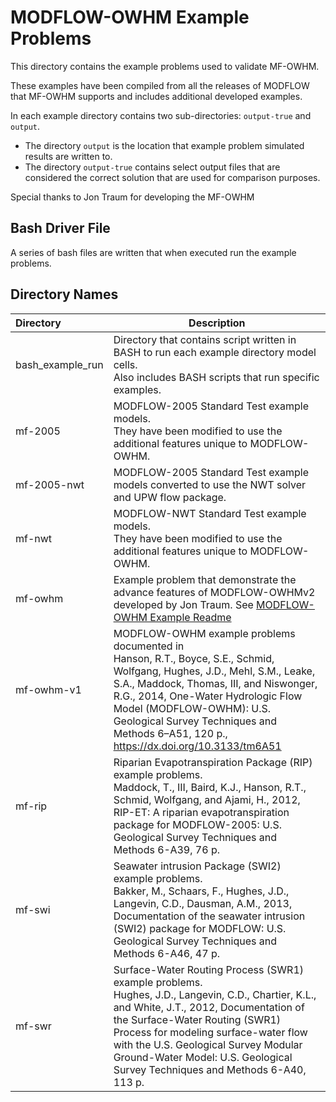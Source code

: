 

# MODFLOW-OWHM Example Problems

This directory contains the example problems used to validate MF-OWHM. 

These examples have been compiled from all the releases of MODFLOW that MF-OWHM supports and includes additional developed examples.

In each example directory contains two sub-directories: `output-true` and `output`. 

- The directory `output` is the location that example problem simulated results are written to. 
- The directory `output-true` contains select output files that are considered the correct solution that are used for comparison purposes.

Special thanks to Jon Traum for developing the MF-OWHM

## Bash Driver File

A series of bash files are written that when executed run the example problems. 

## Directory Names

| Directory        | Description                                                  |
| :--------------- | ------------------------------------------------------------ |
| bash_example_run | Directory that contains script written in BASH to run each example directory model cells. <br />Also includes BASH scripts that run specific examples. |
| mf-2005          | MODFLOW-2005 Standard Test example models.<br />They have been modified to use the additional features unique to MODFLOW-OWHM. |
| mf-2005-nwt      | MODFLOW-2005 Standard Test example models converted to use the NWT solver and UPW flow package. |
| mf-nwt           | MODFLOW-NWT Standard Test example models.<br />They have been modified to use the additional features unique to MODFLOW-OWHM. |
| mf-owhm          | Example problem that demonstrate the advance features of MODFLOW-OWHMv2 developed by Jon Traum. See [MODFLOW-OWHM Example Readme](./mf-owhm/README.md) |
| mf-owhm-v1       | MODFLOW-OWHM example problems documented in <br />Hanson, R.T., Boyce, S.E., Schmid, Wolfgang, Hughes, J.D., Mehl, S.M., Leake, S.A., Maddock, Thomas, III, and Niswonger, R.G., 2014, One-Water Hydrologic Flow Model (MODFLOW-OWHM): U.S. Geological Survey Techniques and Methods 6–A51, 120 p., https://dx.doi.org/10.3133/tm6A51 |
| mf-rip           | Riparian Evapotranspiration Package (RIP) example problems.<br />Maddock, T., III, Baird, K.J., Hanson, R.T., Schmid, Wolfgang, and Ajami, H., 2012, RIP-ET: A riparian evapotranspiration package for MODFLOW-2005: U.S. Geological Survey Techniques and Methods 6-A39, 76 p. |
| mf-swi           | Seawater intrusion Package (SWI2) example problems.<br />Bakker, M., Schaars, F., Hughes, J.D., Langevin, C.D., Dausman, A.M., 2013, Documentation of the seawater intrusion (SWI2) package for MODFLOW: U.S. Geological Survey Techniques and Methods 6-A46, 47 p. |
| mf-swr           | Surface-Water Routing Process (SWR1) example problems.<br />Hughes, J.D., Langevin, C.D., Chartier, K.L., and White, J.T., 2012, Documentation of the Surface-Water Routing (SWR1) Process for modeling surface-water flow with the U.S. Geological Survey Modular Ground-Water Model: U.S. Geological Survey Techniques and Methods 6-A40, 113 p. |

